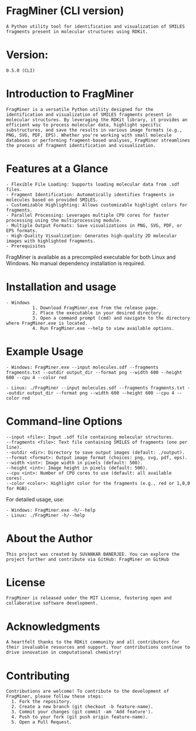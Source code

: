# FragMiner (CLI version)
    A Python utility tool for identification and visualization of SMILES fragments present in molecular structures using RDKit.

# Version:
    0.5.0 (CLI)

# Introduction to FragMiner
    FragMiner is a versatile Python utility designed for the identification and visualization of SMILES fragments present in molecular structures. By leveraging the RDKit library, it provides an efficient way to process molecular data, highlight specific substructures, and save the results in various image formats (e.g., PNG, SVG, PDF, EPS). Whether you're working with small molecule databases or performing fragment-based analyses, FragMiner streamlines the process of fragment identification and visualization.

# Features at a Glance
    - Flexible File Loading: Supports loading molecular data from .sdf files.
    - Fragment Identification: Automatically identifies fragments in molecules based on provided SMILES.
    - Customizable Highlighting: Allows customizable highlight colors for fragments.
    - Parallel Processing: Leverages multiple CPU cores for faster processing using the multiprocessing module.
    - Multiple Output Formats: Save visualizations in PNG, SVG, PDF, or EPS formats.
    - High-Quality Visualization: Generates high-quality 2D molecular images with highlighted fragments.
    - Prerequisites
    
FragMiner is available as a precompiled executable for both Linux and Windows. No manual dependency installation is required.

# Installation and usage
    - Windows
              1. Download FragMiner.exe from the release page.
              2. Place the executable in your desired directory.
              3. Open a command prompt (cmd) and navigate to the directory where FragMiner.exe is located.
              4. Run FragMiner.exe --help to view available options.

# Example Usage
    - Windows: FragMiner.exe --input molecules.sdf --fragments fragments.txt --outdir output_dir --format png --width 600 --height 600 --cpu 4 --color red

    - Linux: ./FragMiner --input molecules.sdf --fragments fragments.txt --outdir output_dir --format png --width 600 --height 600 --cpu 4 --color red

# Command-line Options
    --input <file>: Input .sdf file containing molecular structures.
    --fragments <file>: Text file containing SMILES of fragments (one per line).
    --outdir <dir>: Directory to save output images (default: ./output).
    --format <format>: Output image format (choices: png, svg, pdf, eps).
    --width <int>: Image width in pixels (default: 500).
    --height <int>: Image height in pixels (default: 500).
    --cpu <int>: Number of CPU cores to use (default: all available cores).
    --color <color>: Highlight color for the fragments (e.g., red or 1,0,0 for RGB).

  For detailed usage, use:

    - Windows: FragMiner.exe -h/--help
    - Linux: ./FragMiner -h/--help

# About the Author
    This project was created by SUVANKAR BANERJEE. You can explore the project further and contribute via GitHub: FragMiner on GitHub

# License
    FragMiner is released under the MIT License, fostering open and collaborative software development.

# Acknowledgments
    A heartfelt thanks to the RDKit community and all contributors for their invaluable resources and support. Your contributions continue to drive innovation in computational chemistry!

# Contributing
    Contributions are welcome! To contribute to the development of FragMiner, please follow these steps:
      1. Fork the repository.
      2. Create a new branch (git checkout -b feature-name).
      3. Commit your changes (git commit -am 'Add feature').
      4. Push to your fork (git push origin feature-name).
      5. Open a Pull Request.
